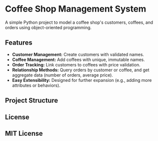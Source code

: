 # Coffee Shop Management System

A simple Python project to model a coffee shop's customers, coffees, and orders using object-oriented programming.

## Features

- **Customer Management:** Create customers with validated names.
- **Coffee Management:** Add coffees with unique, immutable names.
- **Order Tracking:** Link customers to coffees with price validation.
- **Relationship Methods:** Query orders by customer or coffee, and get aggregate data (number of orders, average price).
- **Easy Extensibility:** Designed for further expansion (e.g., adding more attributes or behaviors).

## Project Structure


## License
## MIT License
